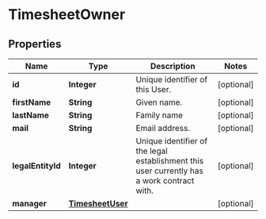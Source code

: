 

# TimesheetOwner


## Properties

| Name | Type | Description | Notes |
|------------ | ------------- | ------------- | -------------|
|**id** | **Integer** | Unique identifier of this User. |  [optional] |
|**firstName** | **String** | Given name. |  [optional] |
|**lastName** | **String** | Family name |  [optional] |
|**mail** | **String** | Email address. |  [optional] |
|**legalEntityId** | **Integer** | Unique identifier of the legal establishment this user currently has a work contract with. |  [optional] |
|**manager** | [**TimesheetUser**](TimesheetUser.md) |  |  [optional] |




